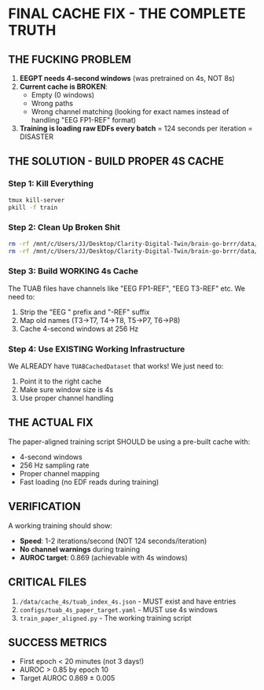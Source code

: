 # FINAL CACHE FIX - THE COMPLETE TRUTH

## THE FUCKING PROBLEM

1. **EEGPT needs 4-second windows** (was pretrained on 4s, NOT 8s)
2. **Current cache is BROKEN**: 
   - Empty (0 windows)
   - Wrong paths
   - Wrong channel matching (looking for exact names instead of handling "EEG FP1-REF" format)
3. **Training is loading raw EDFs every batch** = 124 seconds per iteration = DISASTER

## THE SOLUTION - BUILD PROPER 4S CACHE

### Step 1: Kill Everything
```bash
tmux kill-server
pkill -f train
```

### Step 2: Clean Up Broken Shit
```bash
rm -rf /mnt/c/Users/JJ/Desktop/Clarity-Digital-Twin/brain-go-brrr/data/cache_4s
rm -rf /mnt/c/Users/JJ/Desktop/Clarity-Digital-Twin/brain-go-brrr/data/cache/*
```

### Step 3: Build WORKING 4s Cache

The TUAB files have channels like "EEG FP1-REF", "EEG T3-REF" etc. We need to:
1. Strip the "EEG " prefix and "-REF" suffix
2. Map old names (T3→T7, T4→T8, T5→P7, T6→P8)
3. Cache 4-second windows at 256 Hz

### Step 4: Use EXISTING Working Infrastructure

We ALREADY have `TUABCachedDataset` that works! We just need to:
1. Point it to the right cache
2. Make sure window size is 4s
3. Use proper channel handling

## THE ACTUAL FIX

The paper-aligned training script SHOULD be using a pre-built cache with:
- 4-second windows
- 256 Hz sampling rate
- Proper channel mapping
- Fast loading (no EDF reads during training)

## VERIFICATION

A working training should show:
- **Speed**: 1-2 iterations/second (NOT 124 seconds/iteration)
- **No channel warnings** during training
- **AUROC target**: 0.869 (achievable with 4s windows)

## CRITICAL FILES

1. `/data/cache_4s/tuab_index_4s.json` - MUST exist and have entries
2. `configs/tuab_4s_paper_target.yaml` - MUST use 4s windows
3. `train_paper_aligned.py` - The working training script

## SUCCESS METRICS

- First epoch < 20 minutes (not 3 days!)
- AUROC > 0.85 by epoch 10
- Target AUROC 0.869 ± 0.005